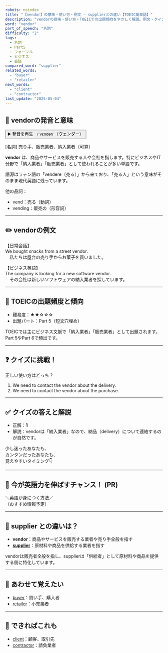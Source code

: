 ```yaml
---
robots: noindex
title: "【vendor】の意味・使い方・例文 ― supplierとの違い【TOEIC英単語】"
description: "vendorの意味・使い方・TOEICでの出題傾向をやさしく解説。例文・クイズ付きでsupplierとの違いもわかりやすく学べます。"
word: "vendor"
part_of_speech: "名詞"
difficulty: "2"
tags:
  - 名詞
  - Part5
  - フォーマル
  - ビジネス
  - 会議
compared_word: "supplier"
related_words:
  - "buyer"
  - "retailer"
next_words:
  - "client"
  - "contractor"
last_update: "2025-05-04"
---
```


## 🔰 vendorの発音と意味

<button class="play-audio" onclick="playTTS('vendor')">
  <span class="play-audio-main">
    ▶️ 発音を再生　/ˈvɛndər/
  </span>
  <span class="play-audio-sub">
    （ヴェンダー）
  </span>
</button>

[名詞] 売り手、販売業者、納入業者（可算）

**vendor** は、商品やサービスを販売する人や会社を指します。特にビジネスやIT分野で「納入業者」「販売業者」として使われることが多い単語です。

語源はラテン語の「vendere（売る）」から来ており、「売る人」という意味がそのまま現代英語に残っています。

他の品詞：  
- vend：売る（動詞）
- vending：販売の（形容詞）

---

## ✏️ vendorの例文

【日常会話】  
We bought snacks from a street vendor.  
　私たちは屋台の売り手からお菓子を買いました。

【ビジネス英語】  
The company is looking for a new software vendor.  
　その会社は新しいソフトウェアの納入業者を探しています。

---

## 🎯 TOEICの出題頻度と傾向

- 難易度：★★☆☆☆
- 出題パート：Part 5（短文穴埋め）

TOEICでは主にビジネス文脈で「納入業者」「販売業者」として出題されます。Part 5やPart 6で頻出です。

---

## ❓ クイズに挑戦！

正しい使い方はどっち？

1. We need to contact the vendor about the delivery.  
2. We need to contact the vendor about the purchase.

---

## ✅ クイズの答えと解説

- 正解：**1**
- 解説：vendorは「納入業者」なので、納品（delivery）について連絡するのが自然です。

少し迷ったあなたも、  
カンタンだったあなたも、  
覚えやすいタイミング👇️

---

## 🚀 今が英語力を伸ばすチャンス！ (PR)

<div class="info-center">
＼英語が身につく方法／<br>  
（おすすめ情報予定）
</div>

---

## 🤔  supplier との違いは？

- **vendor**：商品やサービスを販売する業者や売り手全般を指す
- **[supplier](/word/supplier)**：原材料や商品を供給する業者を指す

vendorは販売者全般を指し、supplierは「供給者」として原材料や商品を提供する側に特化しています。

---

## 🧩 あわせて覚えたい

- [buyer](/word/buyer)：買い手、購入者
- [retailer](/word/retailer)：小売業者

---

## 📖 できればこれも

- [client](/word/client)：顧客、取引先
- [contractor](/word/contractor)：請負業者

<!-- cvid: aid31_bid00 -->

